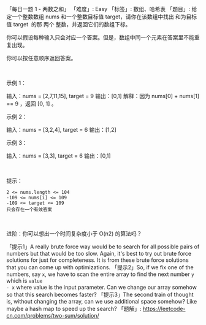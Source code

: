 「每日一题 1 - 两数之和」
「难度」: Easy
「标签」: 数组、哈希表
「题目」: 给定一个整数数组 nums 和一个整数目标值 target，请你在该数组中找出 和为目标值 target  的那 两个 整数，并返回它们的数组下标。

你可以假设每种输入只会对应一个答案。但是，数组中同一个元素在答案里不能重复出现。

你可以按任意顺序返回答案。

 

示例 1：

输入：nums = [2,7,11,15], target = 9
输出：[0,1]
解释：因为 nums[0] + nums[1] == 9 ，返回 [0, 1] 。


示例 2：

输入：nums = [3,2,4], target = 6
输出：[1,2]


示例 3：

输入：nums = [3,3], target = 6
输出：[0,1]


 

提示：


	2 <= nums.length <= 104
	-109 <= nums[i] <= 109
	-109 <= target <= 109
	只会存在一个有效答案


 

进阶：你可以想出一个时间复杂度小于 O(n2) 的算法吗？

「提示1」A really brute force way would be to search for all possible pairs of numbers but that would be too slow. Again, it's best to try out brute force solutions for just for completeness. It is from these brute force solutions that you can come up with optimizations.
「提示2」So, if we fix one of the numbers, say <code>x</code>, we have to scan the entire array to find the next number <code>y</code> which is <code>value - x</code> where value is the input parameter. Can we change our array somehow so that this search becomes faster?
「提示3」The second train of thought is, without changing the array, can we use additional space somehow? Like maybe a hash map to speed up the search?
「题解」: https://leetcode-cn.com/problems/two-sum/solution/